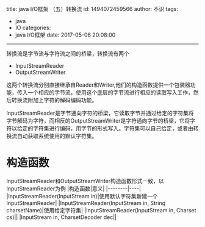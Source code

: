 title: java I/O框架 （五）转换流
id: 1494072459566
author: 不识
tags:
  - java
  - IO
categories:
  - java I/O框架
date: 2017-05-06 20:08:00
---


转换流是字节流与字符流之间的桥梁，转换流有两个
- InputStreamReader
- OutputStreamWriter

这两个转换流分别直接继承自Reader和Writer,他们的构造函数提供一个包装器功能，传入一个相应的字节流，使用这个底层的字节流进行相应的读取写入工作，然后转换流附加上字符的解码编码功能。

InputStreamReader是字节通向字符的桥梁，它读取字节并通过给定的字符集将字节解码为字符，而相反的OutputStreamWriter是字符通向字节的桥梁，它将字符以给定的字符集进行编码，用字节的形式写入。字符集可以自己给定，或者由转换流自动获取系统使用的默认字符集。



# 构造函数
InputStreamReader和OutputStreamWriter构造函数形式一致，以InputStreamReader为例
|构造函数|意义|
|--------|----|
|InputStreamReader(InputStream in)|使用默认字符集新建一个InputStreamReader|
|InputStreamReader(InputStream in, String charsetName)|使用给定字符集|
|InputStreamReader(InputStream in, Charset cs)||
|InputStream in, CharsetDecoder dec||
